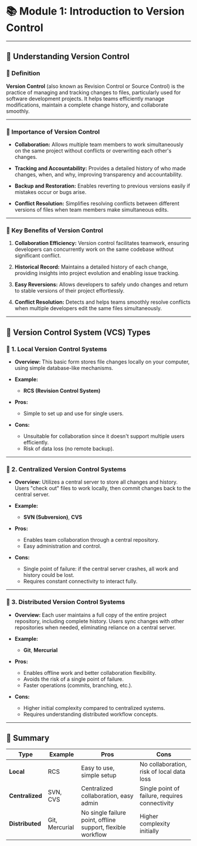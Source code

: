 # 📚 **Module 1: Introduction to Version Control**

---

## 🔖 **Understanding Version Control**

### **📌 Definition**

**Version Control** (also known as Revision Control or Source Control) is the practice of managing and tracking changes to files, particularly used for software development projects. It helps teams efficiently manage modifications, maintain a complete change history, and collaborate smoothly.

---

### **📌 Importance of Version Control**

* **Collaboration:**
  Allows multiple team members to work simultaneously on the same project without conflicts or overwriting each other's changes.

* **Tracking and Accountability:**
  Provides a detailed history of who made changes, when, and why, improving transparency and accountability.

* **Backup and Restoration:**
  Enables reverting to previous versions easily if mistakes occur or bugs arise.

* **Conflict Resolution:**
  Simplifies resolving conflicts between different versions of files when team members make simultaneous edits.

---

### **📌 Key Benefits of Version Control**

1. **Collaboration Efficiency:**
   Version control facilitates teamwork, ensuring developers can concurrently work on the same codebase without significant conflict.

2. **Historical Record:**
   Maintains a detailed history of each change, providing insights into project evolution and enabling issue tracking.

3. **Easy Reversions:**
   Allows developers to safely undo changes and return to stable versions of their project effortlessly.

4. **Conflict Resolution:**
   Detects and helps teams smoothly resolve conflicts when multiple developers edit the same files simultaneously.

---

## 🔖 **Version Control System (VCS) Types**

### **📌 1. Local Version Control Systems**

* **Overview:**
  This basic form stores file changes locally on your computer, using simple database-like mechanisms.

* **Example:**

  * **RCS (Revision Control System)**

* **Pros:**

  * Simple to set up and use for single users.

* **Cons:**

  * Unsuitable for collaboration since it doesn't support multiple users efficiently.
  * Risk of data loss (no remote backup).

---

### **📌 2. Centralized Version Control Systems**

* **Overview:**
  Utilizes a central server to store all changes and history. Users "check out" files to work locally, then commit changes back to the central server.

* **Example:**

  * **SVN (Subversion)**, **CVS**

* **Pros:**

  * Enables team collaboration through a central repository.
  * Easy administration and control.

* **Cons:**

  * Single point of failure: if the central server crashes, all work and history could be lost.
  * Requires constant connectivity to interact fully.

---

### **📌 3. Distributed Version Control Systems**

* **Overview:**
  Each user maintains a full copy of the entire project repository, including complete history. Users sync changes with other repositories when needed, eliminating reliance on a central server.

* **Example:**

  * **Git**, **Mercurial**

* **Pros:**

  * Enables offline work and better collaboration flexibility.
  * Avoids the risk of a single point of failure.
  * Faster operations (commits, branching, etc.).

* **Cons:**

  * Higher initial complexity compared to centralized systems.
  * Requires understanding distributed workflow concepts.

---

## 📝 **Summary**

| Type            | Example        | Pros                                                        | Cons                                           |
| --------------- | -------------- | ----------------------------------------------------------- | ---------------------------------------------- |
| **Local**       | RCS            | Easy to use, simple setup                                   | No collaboration, risk of local data loss      |
| **Centralized** | SVN, CVS       | Centralized collaboration, easy admin                       | Single point of failure, requires connectivity |
| **Distributed** | Git, Mercurial | No single failure point, offline support, flexible workflow | Higher complexity initially                    |


